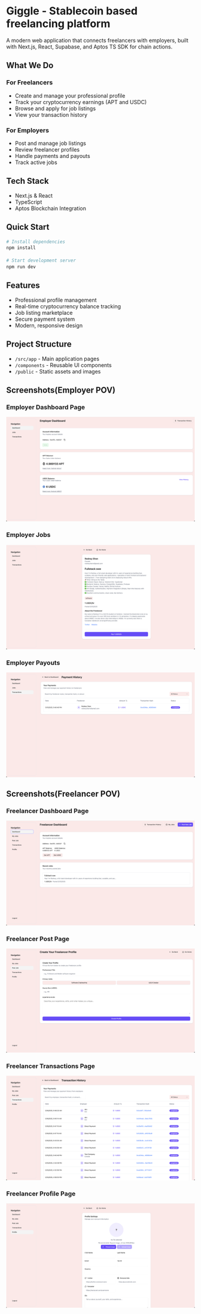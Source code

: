 # Giggle - Stablecoin based freelancing platform

A modern web application that connects freelancers with employers, built with Next.js, React, Supabase, and Aptos TS SDK for chain actions.

## What We Do

### For Freelancers
- Create and manage your professional profile
- Track your cryptocurrency earnings (APT and USDC)
- Browse and apply for job listings
- View your transaction history

### For Employers
- Post and manage job listings
- Review freelancer profiles
- Handle payments and payouts
- Track active jobs

## Tech Stack
- Next.js & React
- TypeScript
- Aptos Blockchain Integration

## Quick Start
```bash
# Install dependencies
npm install

# Start development server
npm run dev
```

## Features
- Professional profile management
- Real-time cryptocurrency balance tracking
- Job listing marketplace
- Secure payment system
- Modern, responsive design

## Project Structure
- `/src/app` - Main application pages
- `/components` - Reusable UI components
- `/public` - Static assets and images



## Screenshots(Employer POV)

### Employer Dashboard Page
![employer](./public/employerdash.png)

### Employer Jobs
![employer](./public/employerjobs.png)

### Employer Payouts
![employer](./public/employerpayments.png)

## Screenshots(Freelancer POV)

### Freelancer Dashboard Page
![employer](./public/freelancer.png)

### Freelancer Post Page
![employer](./public/freelancerpost.png)

### Freelancer Transactions Page
![employer](./public/freelancertrans.png)

### Freelancer Profile Page
![employer](./public/freelancerprofile.png)
